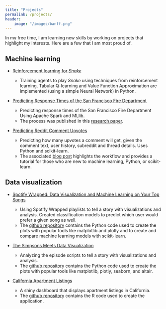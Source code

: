 ```yaml
---
title: "Projects"
permalink: /projects/
header:
    image: "/images/banff.png"
---
```


In my free time, I am learning new skills by working on projects that highlight my interests. Here are a few that I am most proud of.

## Machine learning

- [Reinforcement learning for *Snake*](https://github.com/areevesman/reinforcement-learning-for-snake)
     - Training agents to play *Snake* using techniques from reinforcement learning. Tabular Q-learning and Value Function Approximation are implemented (using a simple Neural Network) in Python.

- [Predicting Response Times of the San Francisco Fire Department](https://github.com/areevesman/SFFD-response-times)
    - Predicting response times of the San Francisco Fire Department Using Apache Spark and MLlib.
    - The process was published in this [research paper](http://dianewoodbridge.com/publications/files/2019_UbiquitousIntelligenceComputing_SFFD_Prediction.pdf). 

- [Predicting Reddit Comment Upvotes](https://github.com/areevesman/reddit-upvote-modeling)
    - Predicting how many upvotes a comment will get, given the comment text, user history, subreddit and thread details. Uses Python and scikit-learn.
    - The associated [blog post](https://towardsdatascience.com/predicting-reddit-comment-karma-a8f570b544fc) highlights the workflow and provides a tutorial for those who are new to machine learning, Python, or scikit-learn.

## Data visualization

- [Spotify Wrapped: Data Visualization and Machine Learning on Your Top Songs](https://medium.com/towards-data-science/spotify-wrapped-data-visualization-and-machine-learning-on-your-top-songs-1d3f837a9b27)
    - Using Spotify Wrapped playlists to tell a story with visualizations and analysis. Created classification models to predict which user would prefer a given song as well.
    - The [github repository](https://github.com/areevesman/spotify-wrapped) contains the Python code used to create the plots with popular tools like matplotlib and plotly and to create and compare machine learning models with scikit-learn.

- [The Simpsons Meets Data Visualization](https://towardsdatascience.com/the-simpsons-meets-data-visualization-ef8ef0819d13)
    - Analyzing the episode scripts to tell a story with visualizations and analysis. 
    - The [github repository](https://github.com/areevesman/the-simpsons) contains the Python code used to create the plots with popular tools like matplotlib, plotly, seaborn, and altair.

- [California Apartment Listings](https://areevesman.shinyapps.io/listings_in_california/)
    - A shiny dashboard that displays apartment listings in California.
    - The [github repository](https://github.com/areevesman/housing-shiny) contains the R code used to create the application.